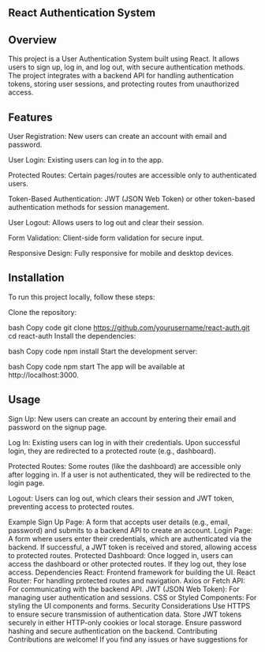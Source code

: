 

## React Authentication System

## Overview

This project is a User Authentication System built using React. It allows users to sign up, log in, and log out, with secure authentication methods. The project integrates with a backend API for handling authentication tokens, storing user sessions, and protecting routes from unauthorized access.

## Features

User Registration: New users can create an account with email and password.

User Login: Existing users can log in to the app.

Protected Routes: Certain pages/routes are accessible only to authenticated users.

Token-Based Authentication: JWT (JSON Web Token) or other token-based authentication methods for session management.

User Logout: Allows users to log out and clear their session.

Form Validation: Client-side form validation for secure input.

Responsive Design: Fully responsive for mobile and desktop devices.

## Installation
To run this project locally, follow these steps:

Clone the repository:

bash
Copy code
git clone https://github.com/yourusername/react-auth.git
cd react-auth
Install the dependencies:

bash
Copy code
npm install
Start the development server:

bash
Copy code
npm start
The app will be available at http://localhost:3000.

## Usage

Sign Up: New users can create an account by entering their email and password on the signup page.

Log In: Existing users can log in with their credentials. Upon successful login, they are redirected to a protected route (e.g., dashboard).

Protected Routes: Some routes (like the dashboard) are accessible only after logging in. If a user is not authenticated, they will be redirected to the login page.

Logout: Users can log out, which clears their session and JWT token, preventing access to protected routes.


Example
Sign Up Page: A form that accepts user details (e.g., email, password) and submits to a backend API to create an account.
Login Page: A form where users enter their credentials, which are authenticated via the backend. If successful, a JWT token is received and stored, allowing access to protected routes.
Protected Dashboard: Once logged in, users can access the dashboard or other protected routes. If they log out, they lose access.
Dependencies
React: Frontend framework for building the UI.
React Router: For handling protected routes and navigation.
Axios or Fetch API: For communicating with the backend API.
JWT (JSON Web Token): For managing user authentication and sessions.
CSS or Styled Components: For styling the UI components and forms.
Security Considerations
Use HTTPS to ensure secure transmission of authentication data.
Store JWT tokens securely in either HTTP-only cookies or local storage.
Ensure password hashing and secure authentication on the backend.
Contributing
Contributions are welcome! If you find any issues or have suggestions for 
